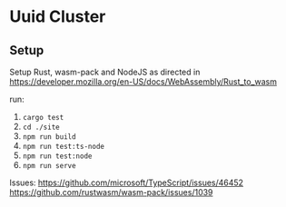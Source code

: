 # Uuid Cluster

## Setup

Setup Rust, wasm-pack and NodeJS as directed in https://developer.mozilla.org/en-US/docs/WebAssembly/Rust_to_wasm

run:

1. `cargo test`
1. `cd ./site`
1. `npm run build`
1. `npm run test:ts-node`
1. `npm run test:node`
1. `npm run serve`

Issues:
https://github.com/microsoft/TypeScript/issues/46452
https://github.com/rustwasm/wasm-pack/issues/1039
